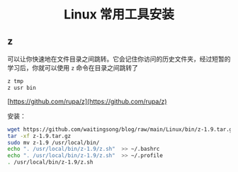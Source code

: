 # <center> Linux 常用工具安装 </center>


## z 

可以让你快速地在文件目录之间跳转。它会记住你访问的历史文件夹，经过短暂的学习后，你就可以使用 `z` 命令在目录之间跳转了

```sh
z tmp
z usr bin
```

[https://github.com/rupa/z](https://github.com/rupa/z)

安装：
```sh
wget https://github.com/waitingsong/blog/raw/main/Linux/bin/z-1.9.tar.gz
tar -xf z-1.9.tar.gz
sudo mv z-1.9 /usr/local/bin/
echo ". /usr/local/bin/z-1.9/z.sh"  >> ~/.bashrc
echo ". /usr/local/bin/z-1.9/z.sh"  >> ~/.profile
. /usr/local/bin/z-1.9/z.sh
```

